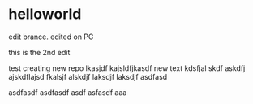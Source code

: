 # helloworld

edit brance. edited on PC

this is the 2nd edit

test creating new repo
lkasjdf kajsldfjkasdf
new text kdsfjal skdf
askdfj ajskdflajsd fkalsjf alskdjf laksdjf laksdjf
asdfasd


asdfasdf
asdfasdf
  asdf
    asfasdf
  aaa
  
